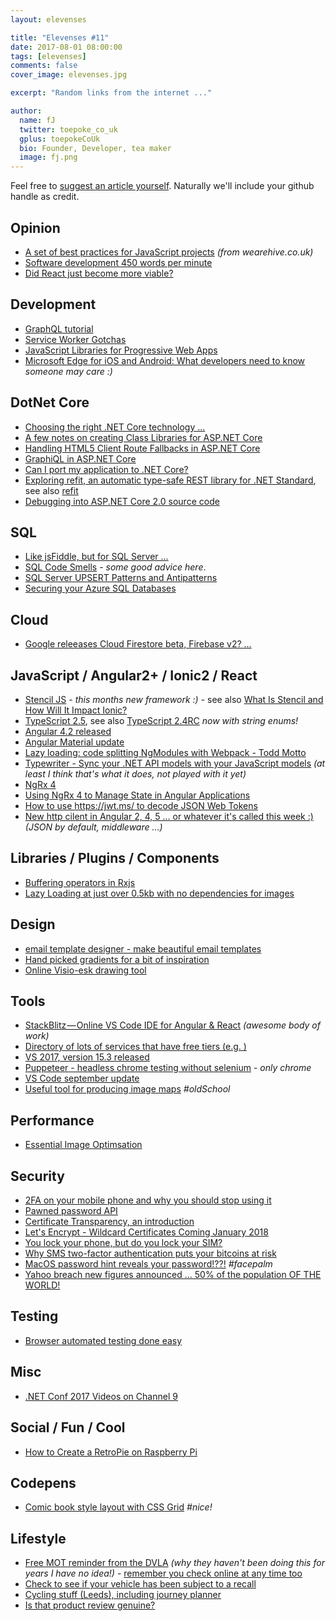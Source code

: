 ```yaml
---
layout: elevenses

title: "Elevenses #11"
date: 2017-08-01 08:00:00
tags: [elevenses]
comments: false
cover_image: elevenses.jpg

excerpt: "Random links from the internet ..."

author:
  name: fJ
  twitter: toepoke_co_uk
  gplus: toepokeCoUk
  bio: Founder, Developer, tea maker
  image: fj.png
---
```


Feel free to [suggest an article yourself](https://github.com/toepoke/toepoke.github.io/issues).  Naturally we'll include your github handle as credit.

## Opinion
* [A set of best practices for JavaScript projects](https://github.com/wearehive/project-guidelines) *(from wearehive.co.uk)*
* [Software development 450 words per minute](https://www.vincit.fi/en/blog/software-development-450-words-per-minute)
* [Did React just become more viable?](https://code.facebook.com/posts/300798627056246/relicensing-react-jest-flow-and-immutable-js/)

## Development
* [GraphQL tutorial](https://www.howtographql.com/basics/1-graphql-is-the-better-rest)
* [Service Worker Gotchas](https://labs.kollegorna.se/blog/2017/06/service-worker-gotchas/)
* [JavaScript Libraries for Progressive Web Apps](https://workboxjs.org/)
* [Microsoft Edge for iOS and Android: What developers need to know](https://blogs.windows.com/msedgedev/2017/10/05/microsoft-edge-ios-android-developer/) *someone may care :)*

## DotNet Core
* [Choosing the right .NET Core technology ...](https://blogs.endjin.com/2017/08/how-to-choose-the-right-net-technology-or-learn-to-stop-worrying-and-love-netstandard2-0/)
* [A few notes on creating Class Libraries for ASP.NET Core](https://weblog.west-wind.com/posts/2017/Sep/26/A-few-notes-on-creating-Class-Libraries-for-ASPNET-Core#Don'tReferencetheASP.NETCoreMetaPackage)
* [Handling HTML5 Client Route Fallbacks in ASP.NET Core](https://weblog.west-wind.com/posts/2017/Aug/07/Handling-HTML5-Client-Route-Fallbacks-in-ASPNET-Core)
* [GraphiQL in ASP.NET Core](http://josephwoodward.co.uk/2017/08/graphiql-in-asp-net-core)
* [Can I port my application to .NET Core?](https://icanhasdot.net/)
* [Exploring refit, an automatic type-safe REST library for .NET Standard](https://www.hanselman.com/blog/ExploringRefitAnAutomaticTypesafeRESTLibraryForNETStandard.aspx), see also [refit](http://paulcbetts.github.io/refit/)
* [Debugging into ASP.NET Core 2.0 source code](http://laurentkempe.com/2017/09/26/Debugging-into-ASP.NET-Core-2.0-source-code/)

## SQL
* [Like jsFiddle, but for SQL Server ...](http://sqlfiddle.com/)
* [SQL Code Smells](https://www.red-gate.com/simple-talk/sql/t-sql-programming/sql-code-smells/#packing-lists-complex-data-or-other-multivariate-attributes-into-a-table-column) - *some good advice here*.
* [SQL Server UPSERT Patterns and Antipatterns](http://michaeljswart.com/2017/07/sql-server-upsert-patterns-and-antipatterns/)
* [Securing your Azure SQL Databases](https://docs.microsoft.com/en-us/azure/sql-database/sql-database-security-tutorial)

## Cloud
* [Google releeases Cloud Firestore beta, Firebase v2? ...](https://firebase.googleblog.com/2017/10/introducing-cloud-firestore.html)

## JavaScript / Angular2+ / Ionic2 / React
* [Stencil JS](https://stenciljs.com) - *this months new framework :)* - see also [What Is Stencil and How Will It Impact Ionic?](https://www.joshmorony.com/what-is-stencil-and-how-will-it-impact-ionic)
* [TypeScript 2.5](https://blogs.msdn.microsoft.com/typescript/2017/08/31/announcing-typescript-2-5/), see also [TypeScript 2.4RC](https://blogs.msdn.microsoft.com/typescript/2017/06/12/announcing-typescript-2-4-rc/) *now with string enums!*
* [Angular 4.2 released](http://angularjs.blogspot.co.uk/2017/06/angular-42-now-available.html)
* [Angular Material update](http://angularjs.blogspot.co.uk/2017/07/angular-material-status-update.html)
* [Lazy loading: code splitting NgModules with Webpack - Todd Motto](https://toddmotto.com/lazy-loading-angular-code-splitting-webpack)
* [Typewriter - Sync your .NET API models with your JavaScript models](http://frhagn.github.io/Typewriter) *(at least I think that's what it does, not played with it yet)*
* [NgRx 4](https://blog.angular.io/announcing-ngrx-4-87df0eaa2806)
* [Using NgRx 4 to Manage State in Angular Applications](https://blog.nrwl.io/using-ngrx-4-to-manage-state-in-angular-applications-64e7a1f84b7b)
* [How to use https://jwt.ms/ to decode JSON Web Tokens](https://saraford.net/2017/08/31/how-to-use-httpsjwt-ms-to-decode-json-web-tokens/)
* [New http cilent in Angular 2, 4, 5 ... or whatever it's called this week :)](https://netbasal.com/a-taste-from-the-new-angular-http-client-38fcdc6b359b) *(JSON by default, middleware ...)*

## Libraries / Plugins / Components
* [Buffering operators in Rxjs](https://alligator.io/rxjs/buffering-operators/)
* [Lazy Loading at just over 0.5kb with no dependencies for images](https://apoorv.pro/lozad.js/)

## Design
* [email template designer - make beautiful email templates](https://topol.io/)
* [Hand picked gradients for a bit of inspiration](https://webkul.github.io/coolhue/)
* [Online Visio-esk drawing tool](https://www.draw.io/)

## Tools
* [StackBlitz — Online VS Code IDE for Angular & React](https://medium.com/@ericsimons/stackblitz-online-vs-code-ide-for-angular-react-7d09348497f4) *(awesome body of work)*
* [Directory of lots of services that have free tiers (e.g. )](https://github.com/MrRio/free-for-dev)
* [VS 2017, version 15.3 released](https://blogs.msdn.microsoft.com/visualstudio/2017/08/14/visual-studio-2017-version-15-3-released/)
* [Puppeteer - headless chrome testing without selenium](https://github.com/GoogleChrome/puppeteer/blob/master/README.md) - *only chrome*
* [VS Code september update](https://code.visualstudio.com/updates/v1_17)
* [Useful tool for producing image maps](https://pictogon.com/) *#oldSchool*

## Performance
* [Essential Image Optimsation](https://images.guide/)

## Security
* [2FA on your mobile phone and why you should stop using it](https://nakedsecurity.sophos.com/2017/07/11/two-factor-via-your-mobile-phone-should-you-stop-using-it/)
* [Pawned password API](https://www.troyhunt.com/introducing-306-million-freely-downloadable-pwned-passwords/)
* [Certificate Transparency, an introduction](https://scotthelme.co.uk/certificate-transparency-an-introduction/)
* [Let's Encrypt - Wildcard Certificates Coming January 2018](https://letsencrypt.org/2017/07/06/wildcard-certificates-coming-jan-2018.html)
* [You lock your phone, but do you lock your SIM?](http://www.techrepublic.com/article/pro-tip-protect-your-android-sim-card-with-sim-pin-lock)
* [Why SMS two-factor authentication puts your bitcoins at risk](https://nakedsecurity.sophos.com/2017/09/20/why-sms-two-factor-authentication-puts-your-bitcoins-at-risk/)
* [MacOS password hint reveals your password!??!](https://nakedsecurity.sophos.com/2017/10/05/urgent-update-your-mac-again-right-now/) *#facepalm*
* [Yahoo breach new figures announced ... 50% of the population OF THE WORLD!](https://sputniknews.com/amp/us/201710051057968363-yahoo-accounts-users-data/)

## Testing
* [Browser automated testing done easy](http://nightwatchjs.org/)

## Misc
* [.NET Conf 2017 Videos on Channel 9](https://channel9.msdn.com/Events/dotnetConf/2017)

## Social / Fun / Cool
* [How to Create a RetroPie on Raspberry Pi](https://davidwalsh.name/retropie-graphical-guide)

## Codepens
* [Comic book style layout with CSS Grid](https://codepen.io/rrenula/pen/LzLXYJ) *#nice!*

## Lifestyle
* [Free MOT reminder from the DVLA](https://www.reminders.mot-testing.service.gov.uk/) *(why they haven't been doing this for years I have no idea!)* - [remember you check online at any time too](https://www.gov.uk/check-mot-status)
* [Check to see if your vehicle has been subject to a recall](http://www.dft.gov.uk/vosa/apps/recalls/default.asp)
* [Cycling stuff (Leeds), including journey planner](https://cyclecityconnect.co.uk/)
* [Is that product review genuine?](https://www.fakespot.com)
